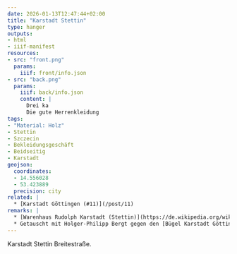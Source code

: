 ```yaml
---
date: 2026-01-13T12:47:44+02:00
title: "Karstadt Stettin"
type: hanger
outputs:
- html
- iiif-manifest
resources:
- src: "front.png"
  params:
    iiif: front/info.json
- src: "back.png"
  params:
    iiif: back/info.json
    content: |
      Drei ka
      Die gute Herrenkleidung    
tags:
- "Material: Holz"
- Stettin
- Szczecin
- Bekleidungsgeschäft
- Beidseitig
- Karstadt
geojson:
  coordinates:
  - 14.556028
  - 53.423889
  precision: city
related: |
  * [Karstadt Göttingen (#11)](/post/11)
remarks: |
  * [Warenhaus Rudolph Karstadt (Stettin)](https://de.wikipedia.org/wiki/Warenhaus_Rudolph_Karstadt_(Stettin))
  * Getauscht mit Holger-Philipp Bergt gegen den [Bügel Karstadt Göttingen (#11)](/post/11)
---
```

Karstadt
Stettin Breitestraße.
